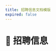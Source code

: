```yaml
---
title: 招聘信息文档模版
expired: false
---
```


# 📌 招聘信息

<JobPostingTable job-posting-json-path="公司文件夹名/data/职位信息json文件名" />

